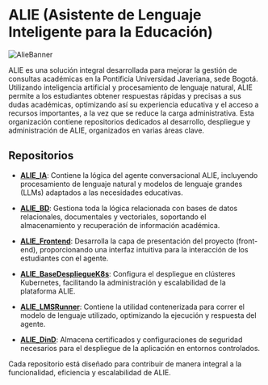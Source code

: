 # ALIE (Asistente de Lenguaje Inteligente para la Educación)

![AlieBanner](https://github.com/user-attachments/assets/3e4be967-8bb6-43ef-bf94-fe5e49cab722)

ALIE es una solución integral desarrollada para mejorar la gestión de consultas académicas en la Pontificia Universidad Javeriana, sede Bogotá. Utilizando inteligencia artificial y procesamiento de lenguaje natural, ALIE permite a los estudiantes obtener respuestas rápidas y precisas a sus dudas académicas, optimizando así su experiencia educativa y el acceso a recursos importantes, a la vez que se reduce la carga administrativa. Esta organización contiene repositorios dedicados al desarrollo, despliegue y administración de ALIE, organizados en varias áreas clave.

## Repositorios

- [**ALIE_IA**](https://github.com/ALIE-PUJ/ALIE_IA): Contiene la lógica del agente conversacional ALIE, incluyendo procesamiento de lenguaje natural y modelos de lenguaje grandes (LLMs) adaptados a las necesidades educativas.

- [**ALIE_BD**](https://github.com/ALIE-PUJ/ALIE_BD): Gestiona toda la lógica relacionada con bases de datos relacionales, documentales y vectoriales, soportando el almacenamiento y recuperación de información académica.

- [**ALIE_Frontend**](https://github.com/ALIE-PUJ/ALIE_Frontend): Desarrolla la capa de presentación del proyecto (front-end), proporcionando una interfaz intuitiva para la interacción de los estudiantes con el agente.

- [**ALIE_BaseDespliegueK8s**](https://github.com/ALIE-PUJ/ALIE_BaseDespliegueK8s): Configura el despliegue en clústeres Kubernetes, facilitando la administración y escalabilidad de la plataforma ALIE.

- [**ALIE_LMSRunner**](https://github.com/ALIE-PUJ/ALIE_LMSRunner): Contiene la utilidad contenerizada para correr el modelo de lenguaje utilizado, optimizando la ejecución y respuesta del agente.

- [**ALIE_DinD**](https://github.com/ALIE-PUJ/ALIE_DinD): Almacena certificados y configuraciones de seguridad necesarios para el despliegue de la aplicación en entornos controlados.

Cada repositorio está diseñado para contribuir de manera integral a la funcionalidad, eficiencia y escalabilidad de ALIE.
